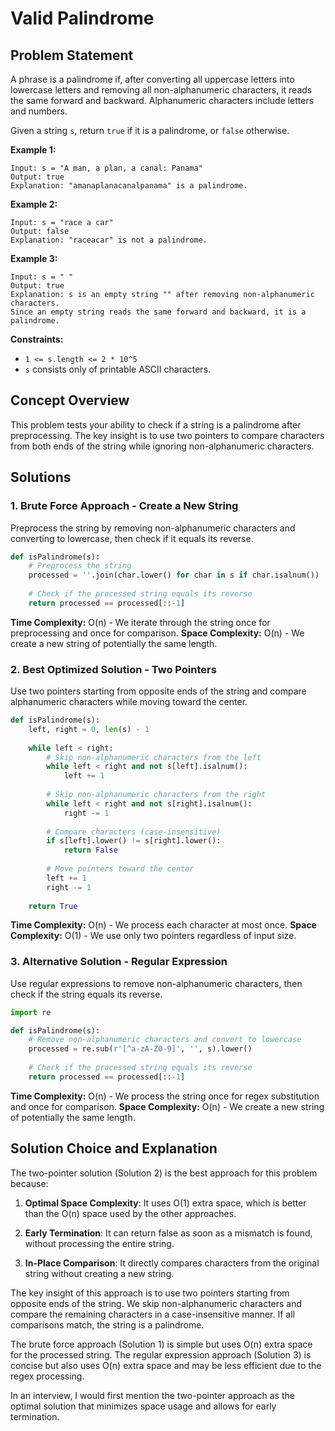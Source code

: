 # Valid Palindrome

## Problem Statement

A phrase is a palindrome if, after converting all uppercase letters into lowercase letters and removing all non-alphanumeric characters, it reads the same forward and backward. Alphanumeric characters include letters and numbers.

Given a string `s`, return `true` if it is a palindrome, or `false` otherwise.

**Example 1:**
```
Input: s = "A man, a plan, a canal: Panama"
Output: true
Explanation: "amanaplanacanalpanama" is a palindrome.
```

**Example 2:**
```
Input: s = "race a car"
Output: false
Explanation: "raceacar" is not a palindrome.
```

**Example 3:**
```
Input: s = " "
Output: true
Explanation: s is an empty string "" after removing non-alphanumeric characters.
Since an empty string reads the same forward and backward, it is a palindrome.
```

**Constraints:**
- `1 <= s.length <= 2 * 10^5`
- `s` consists only of printable ASCII characters.

## Concept Overview

This problem tests your ability to check if a string is a palindrome after preprocessing. The key insight is to use two pointers to compare characters from both ends of the string while ignoring non-alphanumeric characters.

## Solutions

### 1. Brute Force Approach - Create a New String

Preprocess the string by removing non-alphanumeric characters and converting to lowercase, then check if it equals its reverse.

```python
def isPalindrome(s):
    # Preprocess the string
    processed = ''.join(char.lower() for char in s if char.isalnum())
    
    # Check if the processed string equals its reverse
    return processed == processed[::-1]
```

**Time Complexity:** O(n) - We iterate through the string once for preprocessing and once for comparison.
**Space Complexity:** O(n) - We create a new string of potentially the same length.

### 2. Best Optimized Solution - Two Pointers

Use two pointers starting from opposite ends of the string and compare alphanumeric characters while moving toward the center.

```python
def isPalindrome(s):
    left, right = 0, len(s) - 1
    
    while left < right:
        # Skip non-alphanumeric characters from the left
        while left < right and not s[left].isalnum():
            left += 1
        
        # Skip non-alphanumeric characters from the right
        while left < right and not s[right].isalnum():
            right -= 1
        
        # Compare characters (case-insensitive)
        if s[left].lower() != s[right].lower():
            return False
        
        # Move pointers toward the center
        left += 1
        right -= 1
    
    return True
```

**Time Complexity:** O(n) - We process each character at most once.
**Space Complexity:** O(1) - We use only two pointers regardless of input size.

### 3. Alternative Solution - Regular Expression

Use regular expressions to remove non-alphanumeric characters, then check if the string equals its reverse.

```python
import re

def isPalindrome(s):
    # Remove non-alphanumeric characters and convert to lowercase
    processed = re.sub(r'[^a-zA-Z0-9]', '', s).lower()
    
    # Check if the processed string equals its reverse
    return processed == processed[::-1]
```

**Time Complexity:** O(n) - We process the string once for regex substitution and once for comparison.
**Space Complexity:** O(n) - We create a new string of potentially the same length.

## Solution Choice and Explanation

The two-pointer solution (Solution 2) is the best approach for this problem because:

1. **Optimal Space Complexity**: It uses O(1) extra space, which is better than the O(n) space used by the other approaches.

2. **Early Termination**: It can return false as soon as a mismatch is found, without processing the entire string.

3. **In-Place Comparison**: It directly compares characters from the original string without creating a new string.

The key insight of this approach is to use two pointers starting from opposite ends of the string. We skip non-alphanumeric characters and compare the remaining characters in a case-insensitive manner. If all comparisons match, the string is a palindrome.

The brute force approach (Solution 1) is simple but uses O(n) extra space for the processed string. The regular expression approach (Solution 3) is concise but also uses O(n) extra space and may be less efficient due to the regex processing.

In an interview, I would first mention the two-pointer approach as the optimal solution that minimizes space usage and allows for early termination.
